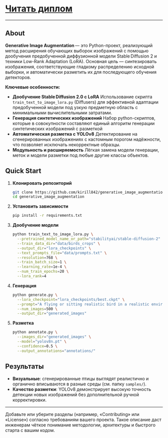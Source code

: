 # [Читать диплом](https://www.dropbox.com/scl/fi/8fvhxu0z3e09av9e7o2uz/2025-110508-_2.pdf?rlkey=9ukrmp6q3okqfvnuqkjqosctj&st=7fkuwf6z&dl=0) 

---

## About

**Generative Image Augmentation** — это Python-проект, реализующий метод расширения обучающих выборок изображений с помощью дообучения предобученной диффузионной модели Stable Diffusion 2 и техники Low-Rank Adaptation (LoRA). Основная цель — синтезировать изображения, соответствующие гладкому распределению исходной выборки, и автоматически разметить их для последующего обучения детекторов.

**Ключевые особенности:**

* **Дообучение Stable Diffusion 2.0 с LoRA**
  Использование скрипта `train_text_to_image_lora.py` (Diffusers) для эффективной адаптации предобученной модели под узкую предметную область с минимальными вычислительными затратами.
* **Генерация синтетических изображений**
  Набор python-скриптов, которые в совокупности составляют единый алгоритм генерации синтетических изображений с разметкой
* **Автоматическая разметка с YOLOv8**
  Детектирование на сгенерированных изображениях с кастомным порогом надёжности, что позволяет исключать некорректные образцы.
* **Модульность и расширяемость**
  Лёгкая замена модели генерации, меток и модели разметки под любые другие классы объектов.

## Quick Start

1. **Клонировать репозиторий**

   ```bash
   git clone https://github.com/kirill842/generative_image_augmentation.git
   cd generative_image_augmentation
   ```

2. **Установить зависимости**

   ```bash
   pip install -r requirements.txt
   ```

3. **Дообучение модели**

   ```bash
   python train_text_to_image_lora.py \
     --pretrained_model_name_or_path="stabilityai/stable-diffusion-2" \
     --train_data_dir="data/birds_crops" \
     --output_dir="lora_checkpoints" \
     --text_prompts_file="data/prompts.txt" \
     --resolution=768 \
     --train_batch_size=1 \
     --learning_rate=1e-4 \
     --num_train_epochs=20 \
     --lora_rank=4
   ```

4. **Генерация**

   ```bash
   python generate.py \
     --lora_checkpoint="lora_checkpoints/best.ckpt" \
     --prompt="A flying or sitting realistic bird in a realistic environment" \
     --num_images=500 \
     --output_dir="generated_images"
   ```

5. **Разметка**

   ```bash
   python annotate.py \
     --images_dir="generated_images" \
     --model="yolov8n.pt" \
     --confidence=0.5 \
     --output_annotations="annotations/"
   ```

## Результаты

* **Визуальные**: сгенерированные птицы выглядят реалистично и органично вписываются в разные среды (см. папку `samples/`).
* **Качество разметки**: YOLOv8 демонстрирует высокую точность детекции новых изображений без дополнительной ручной корректировки.

---

Добавьте или уберите разделы (например, «Contributing» или «License») согласно требованиям вашего проекта. Такое описание даст инженерам чёткое понимание методологии, архитектуры и быстрого старта с вашим кодом.


